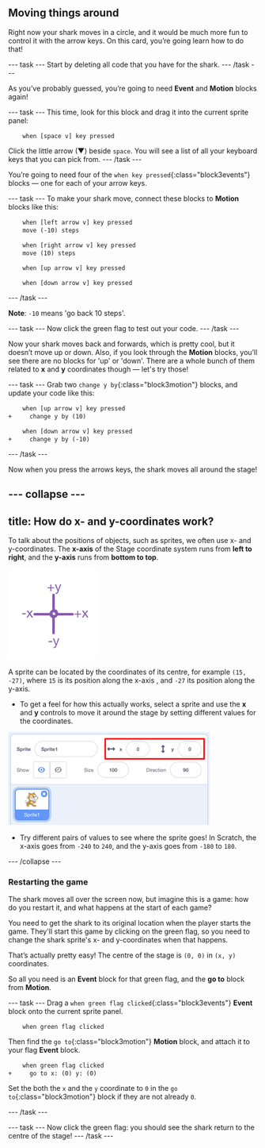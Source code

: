 ## Moving things around

Right now your shark moves in a circle, and it would be much more fun to control it with the arrow keys. On this card, you’re going learn how to do that!

--- task ---
Start by deleting all code that you have for the shark.
--- /task ---

As you’ve probably guessed, you’re going to need **Event** and **Motion** blocks again! 

--- task ---
 This time, look for this block and drag it into the current sprite panel:

```blocks3
    when [space v] key pressed
```

Click the little arrow (▼) beside `space`. You will see a list of all your keyboard keys that you can pick from. 
--- /task ---

You’re going to need four of the `when key pressed`{:class="block3events"} blocks — one for each of your arrow keys. 

--- task ---
To make your shark move, connect these blocks to **Motion** blocks like this: 

```blocks3
    when [left arrow v] key pressed
    move (-10) steps
```

```blocks3
    when [right arrow v] key pressed
    move (10) steps
```

```blocks3
    when [up arrow v] key pressed
```

```blocks3
    when [down arrow v] key pressed
```
--- /task ---

**Note**: `-10` means 'go back 10 steps'.

--- task ---
Now click the green flag to test out your code.
--- /task ---

Now your shark moves back and forwards, which is pretty cool, but it doesn’t move up or down. Also, if you look through the **Motion** blocks, you’ll see there are no blocks for 'up' or 'down'. There are a whole bunch of them related to **x** and **y** coordinates though — let's try those!

--- task ---
Grab two `change y by`{:class="block3motion"} blocks, and update your code like this: 

```blocks3
    when [up arrow v] key pressed
+     change y by (10)
```

```blocks3
    when [down arrow v] key pressed
+     change y by (-10)
```
--- /task ---

Now when you press the arrows keys, the shark moves all around the stage!

--- collapse ---
---
title: How do x- and y-coordinates work?
---

To talk about the positions of objects, such as sprites, we often use x- and y-coordinates. The **x-axis** of the Stage coordinate system runs from **left to right**, and the **y-axis** runs from **bottom to top**. 

![](images/moving3.png)

A sprite can be located by the coordinates of its centre, for example `(15, -27)`, where `15` is its position along the x-axis , and `-27` its position along the y-axis.

+ To get a feel for how this actually works, select a sprite and use the **x** and **y** controls to move it around the stage by setting different values for the coordinates.

![](images/xycoords.png)

+ Try different pairs of values to see where the sprite goes! In Scratch, the x-axis goes from `-240` to `240`, and the y-axis goes from `-180` to `180`.

--- /collapse ---

### Restarting the game

The shark moves all over the screen now, but imagine this is a game: how do you restart it, and what happens at the start of each game?

You need to get the shark to its original location when the player starts the game. They'll start this game by clicking on the green flag, so you need to change the shark sprite's x- and y-coordinates when that happens.

That’s actually pretty easy! The centre of the stage is `(0, 0)` in `(x, y)` coordinates. 

So all you need is an **Event** block for that green flag, and the **go to** block from **Motion**. 

--- task ---
Drag a `when green flag clicked`{:class="block3events"} **Event** block onto the current sprite panel.

```blocks3
    when green flag clicked
```

Then find the `go to`{:class="block3motion"} **Motion** block, and attach it to your flag **Event** block.

```blocks3
    when green flag clicked
+     go to x: (0) y: (0)
```

Set the both the `x` and the `y` coordinate to `0` in the `go to`{:class="block3motion"} block if they are not already `0`. 

--- /task ---

--- task ---
Now click the green flag: you should see the shark return to the centre of the stage!
--- /task ---
